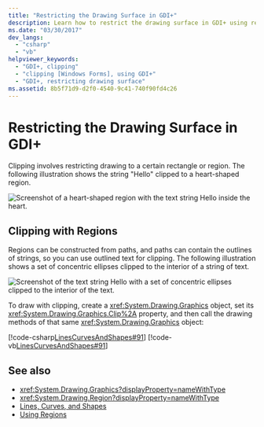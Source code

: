 ```yaml
---
title: "Restricting the Drawing Surface in GDI+"
description: Learn how to restrict the drawing surface in GDI+ using regions, which can be constructed from paths and contain the outlines of strings.
ms.date: "03/30/2017"
dev_langs: 
  - "csharp"
  - "vb"
helpviewer_keywords: 
  - "GDI+, clipping"
  - "clipping [Windows Forms], using GDI+"
  - "GDI+, restricting drawing surface"
ms.assetid: 8b5f71d9-d2f0-4540-9c41-740f90fd4c26
---
```

# Restricting the Drawing Surface in GDI+
Clipping involves restricting drawing to a certain rectangle or region. The following illustration shows the string "Hello" clipped to a heart-shaped region.  
  
 ![Screenshot of a heart-shaped region with the text string Hello inside the heart.](./media/aboutgdip02-art30.gif "AboutGdip02_Art30")  
  
## Clipping with Regions  
 Regions can be constructed from paths, and paths can contain the outlines of strings, so you can use outlined text for clipping. The following illustration shows a set of concentric ellipses clipped to the interior of a string of text.  
  
 ![Screenshot of the text string Hello with a set of concentric ellipses clipped to the interior of the text.](./media/aboutgdip02-art31.gif "AboutGdip02_Art31")  
  
 To draw with clipping, create a <xref:System.Drawing.Graphics> object, set its <xref:System.Drawing.Graphics.Clip%2A> property, and then call the drawing methods of that same <xref:System.Drawing.Graphics> object:  
  
 [!code-csharp[LinesCurvesAndShapes#91](~/samples/snippets/csharp/VS_Snippets_Winforms/LinesCurvesAndShapes/CS/Class1.cs#91)]
 [!code-vb[LinesCurvesAndShapes#91](~/samples/snippets/visualbasic/VS_Snippets_Winforms/LinesCurvesAndShapes/VB/Class1.vb#91)]  
  
## See also

- <xref:System.Drawing.Graphics?displayProperty=nameWithType>
- <xref:System.Drawing.Region?displayProperty=nameWithType>
- [Lines, Curves, and Shapes](lines-curves-and-shapes.md)
- [Using Regions](using-regions.md)
